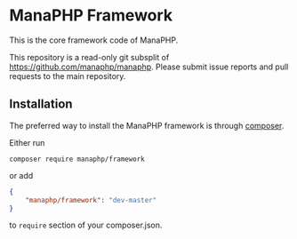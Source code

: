 # ManaPHP Framework

This is the core framework code of ManaPHP.

This repository is a read-only git subsplit of <https://github.com/manaphp/manaphp>. Please submit issue reports and
pull requests to the main repository.

## Installation

The preferred way to install the ManaPHP framework is through [composer](http://getcomposer.org/download/).

Either run

```
composer require manaphp/framework
```

or add

```json
{
    "manaphp/framework": "dev-master"
}
```

to `require` section of your composer.json.